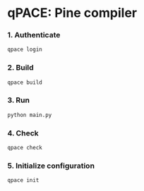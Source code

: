 # qPACE: Pine compiler

### 1. Authenticate

```bash
qpace login
```

### 2. Build

```bash
qpace build
```

### 3. Run

```bash
python main.py
```

### 4. Check

```bash
qpace check
```

### 5. Initialize configuration

```bash
qpace init
```
